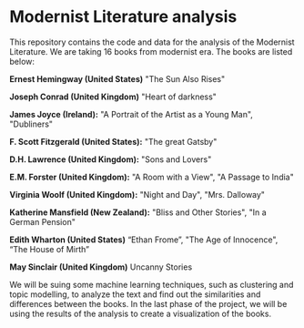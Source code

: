 # Modernist Literature analysis

This repository contains the code and data for the analysis of the Modernist Literature. We are taking 16 books from modernist era. The books are listed below:

**Ernest Hemingway (United States)**
"The Sun Also Rises"

**Joseph Conrad (United Kingdom)**
"Heart of darkness"

**James Joyce (Ireland):**
"A Portrait of the Artist as a Young Man",
"Dubliners"

**F. Scott Fitzgerald (United States):**
"The great Gatsby"

**D.H. Lawrence (United Kingdom):**
"Sons and Lovers"

**E.M. Forster (United Kingdom):**
"A Room with a View",
"A Passage to India"

**Virginia Woolf (United Kingdom):**
"Night and Day",
"Mrs. Dalloway"

**Katherine Mansfield (New Zealand):**
"Bliss and Other Stories",
"In a German Pension"

**Edith Wharton (United States)**
“Ethan Frome”,
"The Age of Innocence",
“The House of Mirth” 

**May Sinclair (United Kingdom)**
Uncanny Stories

We will be suing some machine learning techniques, such as clustering and topic modelling, to analyze the text and find out the similarities and differences between the books. In the last phase of the project, we will be using the results of the analysis to create a visualization of the books.
